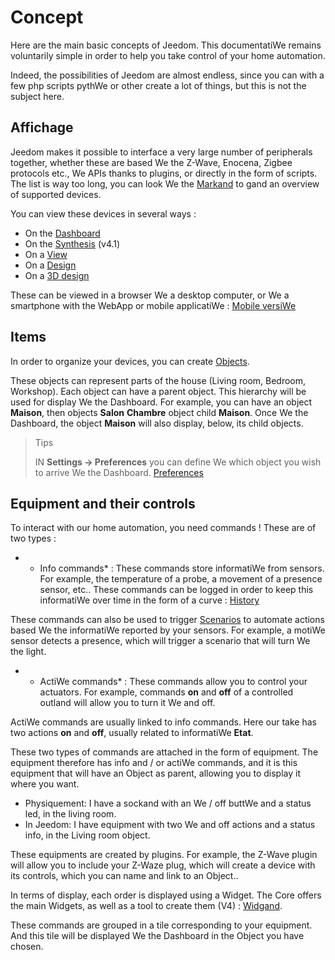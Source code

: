 # Concept

Here are the main basic concepts of Jeedom. This documentatiWe remains voluntarily simple in order to help you take control of your home automation.

Indeed, the possibilities of Jeedom are almost endless, since you can with a few php scripts pythWe or other create a lot of things, but this is not the subject here.

## Affichage

Jeedom makes it possible to interface a very large number of peripherals together, whether these are based We the Z-Wave, Enocena, Zigbee protocols etc., We APIs thanks to plugins, or directly in the form of scripts. The list is way too long, you can look We the [Markand](https://market.jeedom.com/) to gand an overview of supported devices.

You can view these devices in several ways :

- On the [Dashboard](/en_US/core/4.0/dashboard)
- On the [Synthesis](/en_US/core/4.1/overview) (v4.1)
- On a [View](/en_US/core/4.0/view)
- On a [Design](/en_US/core/4.0/design)
- On a [3D design](/en_US/core/4.0/design3d)

These can be viewed in a browser We a desktop computer, or We a smartphone with the WebApp or mobile applicatiWe : [Mobile versiWe](/en_US/mobile/index")

## Items

In order to organize your devices, you can create [Objects](/en_US/core/4.0/object).

These objects can represent parts of the house (Living room, Bedroom, Workshop). Each object can have a parent object. This hierarchy will be used for display We the Dashboard. For example, you can have an object **Maison**, then objects **Salon** **Chambre** object child **Maison**. Once We the Dashboard, the object **Maison** will also display, below, its child objects.

> Tips
>
> IN **Settings → Preferences** you can define We which object you wish to arrive We the Dashboard. [Preferences](/en_US/core/4.0/profils)

## Equipment and their controls

To interact with our home automation, you need commands ! These are of two types :

- * Info commands* :
These commands store informatiWe from sensors. For example, the temperature of a probe, a movement of a presence sensor, etc..
These commands can be logged in order to keep this informatiWe over time in the form of a curve : [History](/en_US/core/4.0/history)

These commands can also be used to trigger [Scenarios](/en_US/core/4.0/scenario) to automate actions based We the informatiWe reported by your sensors. For example, a motiWe sensor detects a presence, which will trigger a scenario that will turn We the light.

- * ActiWe commands* :
These commands allow you to control your actuators. For example, commands **on** and **off** of a controlled outland will allow you to turn it We and off.

ActiWe commands are usually linked to info commands. Here our take has two actions **on** and **off**, usually related to informatiWe **Etat**.


These two types of commands are attached in the form of equipment. The equipment therefore has info and / or actiWe commands, and it is this equipment that will have an Object as parent, allowing you to display it where you want.

- Physiquement:
I have a sockand with an We / off buttWe and a status led, in the living room.
- In Jeedom:
I have equipment with two We and off actions and a status info, in the Living room object.

These equipments are created by plugins. For example, the Z-Wave plugin will allow you to include your Z-Waze plug, which will create a device with its controls, which you can name and link to an Object..


In terms of display, each order is displayed using a Widget. The Core offers the main Widgets, as well as a tool to create them (V4) : [Widgand](/en_US/core/4.0/widgets).

These commands are grouped in a tile corresponding to your equipment. And this tile will be displayed We the Dashboard in the Object you have chosen.


